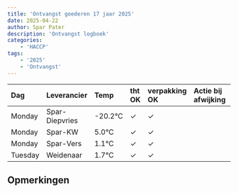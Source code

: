 ```yaml
---
title: 'Ontvangst goederen 17 jaar 2025'
date: 2025-04-22
author: Spar Pater
description: 'Ontvangst logboek'
categories:
    - 'HACCP'
tags:
    - '2025'
    - 'Ontvangst'
---
```

| Dag | Leverancier | Temp | tht OK | verpakking OK | Actie bij afwijking | Controle door |
|:---|:---|:---|:---|:---|:---|:---|
| Monday | Spar-Diepvries | -20.2°C | &check; | &check; | | DPater |
| Monday | Spar-KW | 5.0°C | &check; | &check; | | DPater |
| Monday | Spar-Vers | 1.1°C | &check; | &check; | | DPater |
| Tuesday | Weidenaar | 1.7°C | &check; | &check; | | DPater |

## Opmerkingen


